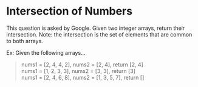 # Intersection of Numbers

This question is asked by Google. Given two integer arrays, return their intersection.
Note: the intersection is the set of elements that are common to both arrays.


Ex: Given the following arrays...

> nums1 = [2, 4, 4, 2], nums2 = [2, 4], return [2, 4]<br>
> nums1 = [1, 2, 3, 3], nums2 = [3, 3], return [3]<br>
> nums1 = [2, 4, 6, 8], nums2 = [1, 3, 5, 7], return []